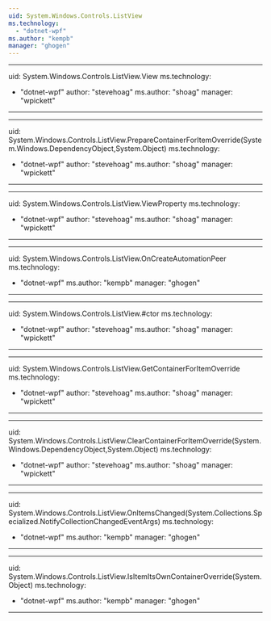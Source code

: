```yaml
---
uid: System.Windows.Controls.ListView
ms.technology: 
  - "dotnet-wpf"
ms.author: "kempb"
manager: "ghogen"
---
```


---
uid: System.Windows.Controls.ListView.View
ms.technology: 
  - "dotnet-wpf"
author: "stevehoag"
ms.author: "shoag"
manager: "wpickett"
---

---
uid: System.Windows.Controls.ListView.PrepareContainerForItemOverride(System.Windows.DependencyObject,System.Object)
ms.technology: 
  - "dotnet-wpf"
author: "stevehoag"
ms.author: "shoag"
manager: "wpickett"
---

---
uid: System.Windows.Controls.ListView.ViewProperty
ms.technology: 
  - "dotnet-wpf"
author: "stevehoag"
ms.author: "shoag"
manager: "wpickett"
---

---
uid: System.Windows.Controls.ListView.OnCreateAutomationPeer
ms.technology: 
  - "dotnet-wpf"
ms.author: "kempb"
manager: "ghogen"
---

---
uid: System.Windows.Controls.ListView.#ctor
ms.technology: 
  - "dotnet-wpf"
author: "stevehoag"
ms.author: "shoag"
manager: "wpickett"
---

---
uid: System.Windows.Controls.ListView.GetContainerForItemOverride
ms.technology: 
  - "dotnet-wpf"
author: "stevehoag"
ms.author: "shoag"
manager: "wpickett"
---

---
uid: System.Windows.Controls.ListView.ClearContainerForItemOverride(System.Windows.DependencyObject,System.Object)
ms.technology: 
  - "dotnet-wpf"
author: "stevehoag"
ms.author: "shoag"
manager: "wpickett"
---

---
uid: System.Windows.Controls.ListView.OnItemsChanged(System.Collections.Specialized.NotifyCollectionChangedEventArgs)
ms.technology: 
  - "dotnet-wpf"
ms.author: "kempb"
manager: "ghogen"
---

---
uid: System.Windows.Controls.ListView.IsItemItsOwnContainerOverride(System.Object)
ms.technology: 
  - "dotnet-wpf"
ms.author: "kempb"
manager: "ghogen"
---
